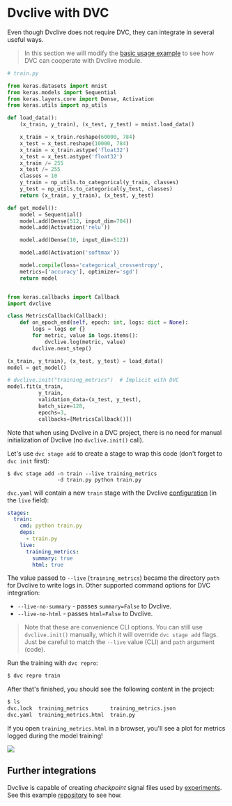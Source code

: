 # Dvclive with DVC

Even though Dvclive does not require DVC, they can integrate in several useful
ways.

> In this section we will modify the [basic usage example](/doc/dvclive/usage)
> to see how DVC can cooperate with Dvclive module.

```python
# train.py

from keras.datasets import mnist
from keras.models import Sequential
from keras.layers.core import Dense, Activation
from keras.utils import np_utils

def load_data():
    (x_train, y_train), (x_test, y_test) = mnist.load_data()

    x_train = x_train.reshape(60000, 784)
    x_test = x_test.reshape(10000, 784)
    x_train = x_train.astype('float32')
    x_test = x_test.astype('float32')
    x_train /= 255
    x_test /= 255
    classes = 10
    y_train = np_utils.to_categorical(y_train, classes)
    y_test = np_utils.to_categorical(y_test, classes)
    return (x_train, y_train), (x_test, y_test)

def get_model():
    model = Sequential()
    model.add(Dense(512, input_dim=784))
    model.add(Activation('relu'))

    model.add(Dense(10, input_dim=512))

    model.add(Activation('softmax'))

    model.compile(loss='categorical_crossentropy',
    metrics=['accuracy'], optimizer='sgd')
    return model


from keras.callbacks import Callback
import dvclive

class MetricsCallback(Callback):
    def on_epoch_end(self, epoch: int, logs: dict = None):
        logs = logs or {}
        for metric, value in logs.items():
            dvclive.log(metric, value)
        dvclive.next_step()

(x_train, y_train), (x_test, y_test) = load_data()
model = get_model()

# dvclive.init("training_metrics")  # Implicit with DVC
model.fit(x_train,
          y_train,
          validation_data=(x_test, y_test),
          batch_size=128,
          epochs=3,
          callbacks=[MetricsCallback()])
```

Note that when using Dvclive in a DVC project, there is no need for manual
initialization of Dvclive (no `dvclive.init()` call).

Let's use `dvc stage add` to create a stage to wrap this code (don't forget to
`dvc init` first):

```dvc
$ dvc stage add -n train --live training_metrics
                -d train.py python train.py
```

`dvc.yaml` will contain a new `train` stage with the Dvclive
[configuration](/doc/dvclive/usage#initial-configuration) (in the `live` field):

```yaml
stages:
  train:
    cmd: python train.py
    deps:
      - train.py
    live:
      training_metrics:
        summary: true
        html: true
```

The value passed to `--live` (`training_metrics`) became the directory `path`
for Dvclive to write logs in. Other supported command options for DVC
integration:

- `--live-no-summary` - passes `summary=False` to Dvclive.
- `--live-no-html` - passes `html=False` to Dvclive.

> Note that these are convenience CLI options. You can still use
> `dvclive.init()` manually, which it will override `dvc stage add` flags. Just
> be careful to match the `--live` value (CLI) and `path` argument (code).

Run the training with `dvc repro`:

```bash
$ dvc repro train
```

After that's finished, you should see the following content in the project:

```bash
$ ls
dvc.lock  training_metrics       training_metrics.json
dvc.yaml  training_metrics.html  train.py
```

If you open `training_metrics.html` in a browser, you'll see a plot for metrics
logged during the model training!

![](/img/dvclive_report.png)

## Further integrations

Dvclive is capable of creating _checkpoint_ signal files used by
[experiments](/doc/user-guide/experiment-management). See this example
[repository](https://github.com/iterative/dvc-checkpoints-mnist) to see how.

